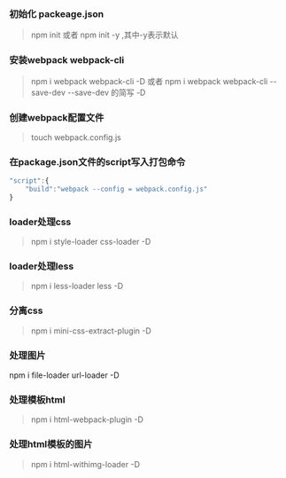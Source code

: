 ### 初始化 packeage.json
> npm init 或者 npm init -y ,其中-y表示默认

### 安装webpack webpack-cli
> npm i webpack webpack-cli -D 或者 npm i webpack webpack-cli --save-dev
> --save-dev 的简写 -D

### 创建webpack配置文件
> touch webpack.config.js

### 在package.json文件的script写入打包命令
```javascript
"script":{
    "build":"webpack --config = webpack.config.js"
}
```

### loader处理css
> npm i style-loader css-loader -D

### loader处理less
> npm i less-loader less -D

### 分离css
> npm i mini-css-extract-plugin -D

### 处理图片
npm i file-loader url-loader -D

### 处理模板html
> npm i html-webpack-plugin -D

### 处理html模板的图片
> npm i html-withimg-loader -D


